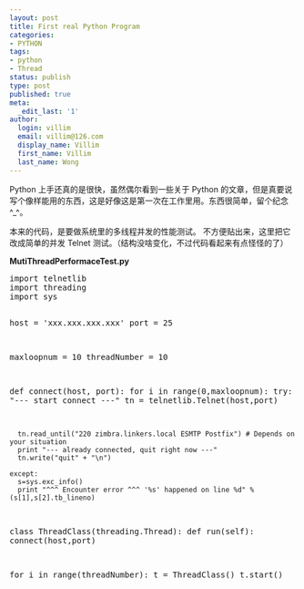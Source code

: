 ```yaml
---
layout: post
title: First real Python Program
categories:
- PYTHON
tags:
- python
- Thread
status: publish
type: post
published: true
meta:
  _edit_last: '1'
author:
  login: villim
  email: villim@126.com
  display_name: Villim
  first_name: Villim
  last_name: Wong
---
```

<p>Python 上手还真的是很快，虽然偶尔看到一些关于 Python 的文章，但是真要说写个像样能用的东西，这是好像这是第一次在工作里用。东西很简单，留个纪念 ^_^。</p>
<p>本来的代码，是要做系统里的多线程并发的性能测试。 不方便贴出来，这里把它改成简单的并发 Telnet 测试。（结构没啥变化，不过代码看起来有点怪怪的了）</p>
<p><strong>MutiThreadPerformaceTest.py</strong></p>
<pre class="brush:py">import telnetlib
import threading
import sys

host = 'xxx.xxx.xxx.xxx'
port = 25

maxloopnum = 10
threadNumber = 10

def connect(host, port):
  for i in range(0,maxloopnum):
    try:
      print "--- start connect ---"
      tn = telnetlib.Telnet(host,port)

      tn.read_until("220 zimbra.linkers.local ESMTP Postfix") # Depends on your situation
      print "--- already connected, quit right now ---"
      tn.write("quit" + "\n")

    except:
      s=sys.exc_info()
      print "^^^ Encounter error ^^^ '%s' happened on line %d" % (s[1],s[2].tb_lineno)

class ThreadClass(threading.Thread):
  def run(self):
    connect(host,port)

for i in range(threadNumber):
  t = ThreadClass()
  t.start()</pre>
<p>&nbsp;</p>
<p>&nbsp;</p>

